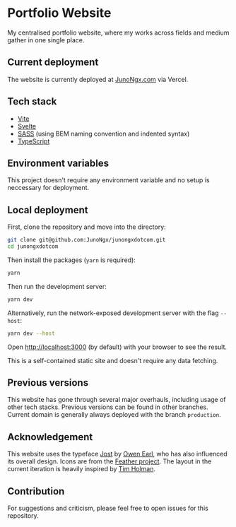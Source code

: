 # Portfolio Website

My centralised portfolio website, where my works across fields and medium gather in one single place.

## Current deployment

The website is currently deployed at [JunoNgx.com](https://junongx.com/) via Vercel.

## Tech stack

* [Vite](https://vitejs.dev/)
* [Svelte](https://svelte.dev/)
* [SASS](https://sass-lang.com/) (using BEM naming convention and indented syntax)
* [TypeScript](https://www.typescriptlang.org/)

## Environment variables

This project doesn't require any environment variable and no setup is neccessary for deployment.

## Local deployment

First, clone the repository and move into the directory:

```bash
git clone git@github.com:JunoNgx/junongxdotcom.git
cd junongxdotcom
```

Then install the packages (`yarn` is required):
```bash
yarn
```

Then run the development server:
```bash
yarn dev
```

Alternatively, run the network-exposed development server with the flag `--host`:

```bash
yarn dev --host
```

Open [http://localhost:3000](http://localhost:3000) (by default) with your browser to see the result.

This is a self-contained static site and doesn't require any data fetching.

## Previous versions

This website has gone through several major overhauls, including usage of other tech stacks. Previous versions can be found in other branches. Current domain is generally always deployed with the branch `production`.

## Acknowledgement

This website uses the typeface [Jost](https://indestructibletype.com/Jost.html) by [Owen Earl](https://indestructibletype.com/), who has also influenced its overall design. Icons are from the [Feather project](https://feathericons.com/). The layout in the current iteration is heavily inspired by [Tim Holman](https://tholman.com/).

## Contribution

For suggestions and criticism, please feel free to open issues for this repository.